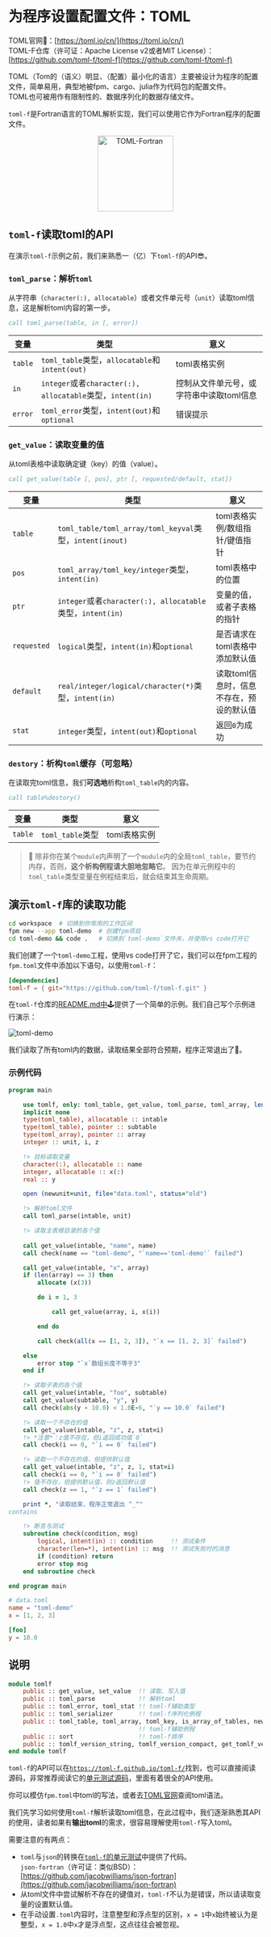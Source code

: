 # 为程序设置配置文件：TOML

TOML官网🎯：[https://toml.io/cn/](https://toml.io/cn/)<br>
TOML-F仓库（许可证：Apache License v2或者MIT License）：[https://github.com/toml-f/toml-f](https://github.com/toml-f/toml-f)

TOML（Tom的（语义）明显、（配置）最小化的语言）主要被设计为程序的配置文件，简单易用，典型地被fpm、cargo、julia作为代码包的配置文件。<br>
TOML也可被用作有限制性的、数据序列化的数据存储文件。

`toml-f`是Fortran语言的TOML解析实现，我们可以使用它作为Fortran程序的配置文件。

<div align="center">
<img src="media/toml-f-logo.png" alt="TOML-Fortran" width="150">
</div>

## `toml-f`读取toml的API

在演示`toml-f`示例之前，我们来熟悉一（亿）下`toml-f`的API😎。

### `toml_parse`：解析`toml`

从字符串（`character(:), allocatable`）或者文件单元号（`unit`）读取toml信息，这是解析toml内容的第一步。

```fortran
call toml_parse(table, in [, error])
```

|变量|类型|意义|
|--|--|--|
|`table`|`toml_table`类型，`allocatable`和`intent(out)`|toml表格实例|
|`in`|`integer`或者`character(:), allocatable`类型，`intent(in)`|控制从文件单元号，或字符串中读取toml信息|
|`error`|`toml_error`类型，`intent(out)`和`optional`|错误提示|

### `get_value`：读取变量的值

从toml表格中读取确定键（key）的值（value）。

```fortran
call get_value(table [, pos], ptr [, requested/default, stat])
```

|变量|类型|意义|
|--|--|--|
|`table`|`toml_table/toml_array/toml_keyval`类型，`intent(inout)`|toml表格实例/数组指针/键值指针|
|`pos`|`toml_array/toml_key/integer`类型，`intent(in)`|toml表格中的位置|
|`ptr`|`integer`或者`character(:), allocatable`类型，`intent(in)`|变量的值，或者子表格的指针|
|`requested`|`logical`类型，`intent(in)`和`optional`|是否请求在toml表格中添加默认值|
|`default`|`real/integer/logical/character(*)`类型，`intent(in)`|读取toml信息时，信息不存在，预设的默认值|
|`stat`|`integer`类型，`intent(out)`和`optional`|返回`0`为成功|

### `destory`：析构`toml`缓存（可忽略）

在读取完toml信息，我们**可选地**析构`toml_table`内的内容。

```fortran
call table%destory()
```

|变量|类型|意义|
|--|--|--|
|`table`|`toml_table`类型|toml表格实例|

> 🔰 除非你在某个`module`内声明了一个`module`内的全局`toml_table`，要节约内存，否则，**这个析构例程请大胆地忽略它**。
> 因为在单元例程中的`toml_table`类型变量在例程结束后，就会结束其生命周期。

## 演示`toml-f`库的读取功能

```sh
cd workspace  # 切换到你常用的工作区间
fpm new --app toml-demo  # 创建fpm项目
cd toml-demo && code .   # 切换到`toml-demo`文件夹，并使用vs code打开它
```
我们创建了一个`toml-demo`工程，使用vs code打开了它，我们可以在fpm工程的`fpm.toml`文件中添加以下语句，以使用`toml-f`：

```toml
[dependencies]
toml-f = { git="https://github.com/toml-f/toml-f.git" }
```

在`toml-f`仓库的[README.md中](https://github.com/toml-f/toml-f#usage)🕹提供了一个简单的示例。我们自己写个示例进行演示：

![toml-demo](media/toml-f-demo.png)

我们读取了所有toml内的数据，读取结果全部符合预期，程序正常退出了🚀。

### 示例代码

```fortran
program main

    use tomlf, only: toml_table, get_value, toml_parse, toml_array, len
    implicit none
    type(toml_table), allocatable :: intable
    type(toml_table), pointer :: subtable
    type(toml_array), pointer :: array
    integer :: unit, i, z

    !> 目标读取变量
    character(:), allocatable :: name
    integer, allocatable :: x(:)
    real :: y

    open (newunit=unit, file="data.toml", status="old")

    !> 解析toml文件
    call toml_parse(intable, unit)

    !> 读取主表根目录的各个值
    
    call get_value(intable, "name", name)
    call check(name == "toml-demo", "`name=='toml-demo'` failed")

    call get_value(intable, "x", array)
    if (len(array) == 3) then
        allocate (x(3))

        do i = 1, 3

            call get_value(array, i, x(i))

        end do

        call check(all(x == [1, 2, 3]), "`x == [1, 2, 3]` failed")

    else
        error stop "`x`数组长度不等于3"
    end if

    !> 读取子表的各个值
    call get_value(intable, "foo", subtable)
    call get_value(subtable, "y", y)
    call check(abs(y - 10.0) < 1.0E-6, "`y == 10.0` failed")

    !> 读取一个不存在的值
    call get_value(intable, "z", z, stat=i)
    !> *注意*：z值不存在，但i返回成功值`0`
    call check(i == 0, "`i == 0` failed")

    !> 读取一个不存在的值，但提供默认值
    call get_value(intable, "z", z, 1, stat=i)
    call check(i == 0, "`i == 0` failed")
    !> 值不存在，但提供默认值，则z返回默认值
    call check(z == 1, "`z == 1` failed")

    print *, "读取结束，程序正常退出 ^_^"
contains

    !> 断言与测试
    subroutine check(condition, msg)
        logical, intent(in) :: condition     !! 测试条件
        character(len=*), intent(in) :: msg  !! 测试失败时的消息
        if (condition) return
        error stop msg
    end subroutine check

end program main
```

```toml
# data.toml
name = "toml-demo"
x = [1, 2, 3]

[foo]
y = 10.0
```

## 说明

```fortran
module tomlf
    public :: get_value, set_value  !! 读取、写入值
    public :: toml_parse            !! 解析toml
    public :: toml_error, toml_stat !! toml-f辅助类型
    public :: toml_serializer       !! toml-f序列化例程
    public :: toml_table, toml_array, toml_key, is_array_of_tables, new_table, add_table, add_array, len
                                    !! toml-f辅助例程
    public :: sort                  !! toml-f排序
    public :: tomlf_version_string, tomlf_version_compact, get_tomlf_version  !! toml-f版本管理例程
end module tomlf
```

`toml-f`的API可以在[`https://toml-f.github.io/toml-f/`](https://toml-f.github.io/toml-f/)找到，也可以直接阅读源码，非常推荐阅读它的[单元测试源码](https://github.com/toml-f/toml-f/tree/main/test/tftest)，里面有着很全的API使用。

你可以模仿`fpm.toml`中toml的写法，或者去[TOML官网](https://toml.io/cn/)查阅toml语法。

我们先学习如何使用`toml-f`解析读取toml信息，在此过程中，我们逐渐熟悉其API的使用，读者如果有**输出toml**的需求，很容易理解使用`toml-f`写入toml。

需要注意的有两点：

- `toml`与`json`的转换在[`toml-f`的单元测试](https://github.com/toml-f/toml-f/tree/main/test)中提供了代码。<br>
  `json-fortran`（许可证：类似BSD）：[https://github.com/jacobwilliams/json-fortran](https://github.com/jacobwilliams/json-fortran)
- 从toml文件中尝试解析不存在的键值对，`toml-f`不认为是错误，所以请读取变量的设置默认值。
- 在手动设置`.toml`内容时，注意整型和浮点型的区别，`x = 1`中`x`始终被认为是整型，`x = 1.0`中`x`才是浮点型，这点往往会被忽视。
